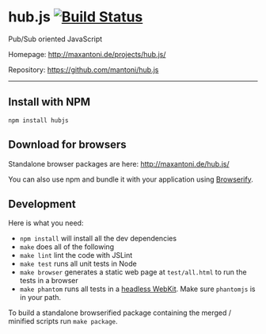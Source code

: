 # hub.js [![Build Status](https://secure.travis-ci.org/mantoni/hub.js.png?branch=master)](http://travis-ci.org/mantoni/hub.js)

Pub/Sub oriented JavaScript

Homepage: <http://maxantoni.de/projects/hub.js/>

Repository: <https://github.com/mantoni/hub.js>

---

## Install with NPM

```
npm install hubjs
```

## Download for browsers

Standalone browser packages are here: <http://maxantoni.de/hub.js/>

You can also use npm and bundle it with your application using
[Browserify](http://browserify.org).


## Development

Here is what you need:

 - `npm install` will install all the dev dependencies
 - `make` does all of the following
 - `make lint` lint the code with JSLint
 - `make test` runs all unit tests in Node
 - `make browser` generates a static web page at `test/all.html` to run the tests in a browser
 - `make phantom` runs all tests in a [headless WebKit](http://phantomjs.org/). Make sure `phantomjs` is in your path.

To build a standalone browserified package containing the merged / minified scripts run `make package`.
